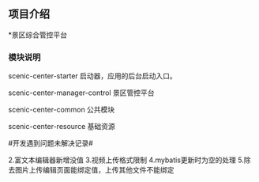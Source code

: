 ## 项目介绍
*景区综合管控平台
### 模块说明

scenic-center-starter
启动器，应用的后台启动入口。

scenic-center-manager-control
景区管控平台

scenic-center-common
公共模块

scenic-center-resource
基础资源

#开发遇到问题未解决记录#

2.富文本编辑器新增没值
3.视频上传格式限制
4.mybatis更新时为空的处理
5.除去图片上传编辑页面能绑定值，上传其他文件不能绑定
